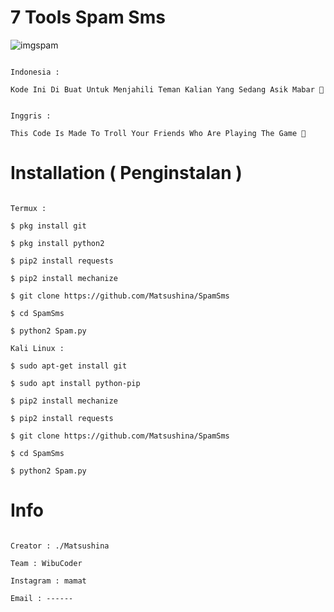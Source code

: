 # 7 Tools Spam Sms

![imgspam](https://user-images.githubusercontent.com/68014708/87112960-68a95700-c297-11ea-968b-974eadb729d9.jpeg)

```

Indonesia :

Kode Ini Di Buat Untuk Menjahili Teman Kalian Yang Sedang Asik Mabar 🤣

```

```

Inggris : 

This Code Is Made To Troll Your Friends Who Are Playing The Game 🤣

```

# Installation ( Penginstalan )

```

Termux :

$ pkg install git

$ pkg install python2

$ pip2 install requests

$ pip2 install mechanize

$ git clone https://github.com/Matsushina/SpamSms

$ cd SpamSms

$ python2 Spam.py

Kali Linux :

$ sudo apt-get install git

$ sudo apt install python-pip

$ pip2 install mechanize

$ pip2 install requests

$ git clone https://github.com/Matsushina/SpamSms

$ cd SpamSms

$ python2 Spam.py

```

# Info

```

Creator : ./Matsushina

Team : WibuCoder

Instagram : mamat

Email : ------

```
